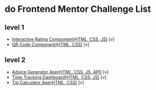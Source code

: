 # do Frontend Mentor Challenge List

## level 1

- [Interactive Rating Component(HTML, CSS, JS)](https://myungae.github.io/FrontendMentor_Repo/InteractiveRatingComponent/index.html) [v]
- [QR Code Component(HTML, CSS)](https://myungae.github.io/FrontendMentor_Repo/QRCodeComponent/index.html) [v]

## level 2

- [Advice Generator App(HTML, CSS, JS, API)](https://myungae.github.io/FrontendMentor_Repo/AdviceGeneratorApp/index.html) [v]
- [Time Tracking Dashboard(HTML, CSS, JS)](https://myungae.github.io/FrontendMentor_Repo/TimeTrackingDashboard/index.html) [v]
- [Tip Calculator App(HTML, CSS)](https://myungae.github.io/FrontendMentor_Repo/TipCalculatorApp/index.html) [v]
